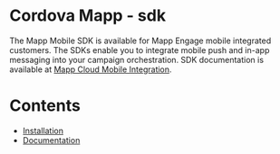 # Cordova Mapp - sdk

The Mapp Mobile SDK is available for Mapp Engage mobile integrated customers.
The SDKs enable you to integrate mobile push and in-app messaging into your campaign orchestration.
SDK documentation is available at [Mapp Cloud Mobile Integration](https://mapp-wiki.atlassian.net/wiki/spaces/MIC/pages/430497/Mapp+Cordova+Phonegap+Mapp+Cloud).

# Contents
- [Installation](https://mapp-wiki.atlassian.net/wiki/spaces/MIC/pages/430495/Cordova+Integration+for+Mapp+Cloud)
- [Documentation](https://mapp-wiki.atlassian.net/wiki/spaces/MIC/pages/430496/Cordova+bridge+API+calls+Mapp+Cloud)

